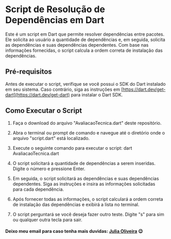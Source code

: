 # Script de Resolução de Dependências em Dart

Este é um script em Dart que permite resolver dependências entre pacotes. Ele solicita ao usuário a quantidade de dependências e, em seguida, solicita as dependências e suas dependências dependentes. Com base nas informações fornecidas, o script calcula a ordem correta de instalação das dependências.

## Pré-requisitos

Antes de executar o script, verifique se você possui o SDK do Dart instalado em seu sistema. Caso contrário, siga as instruções em [https://dart.dev/get-dart](https://dart.dev/get-dart) para instalar o Dart SDK.

## Como Executar o Script

1. Faça o download do arquivo "AvaliacaoTecnica.dart" deste repositório.

2. Abra o terminal ou prompt de comando e navegue até o diretório onde o arquivo "script.dart" está localizado.

3. Execute o seguinte comando para executar o script: dart AvaliacaoTecnica.dart

4. O script solicitará a quantidade de dependências a serem inseridas. Digite o número e pressione Enter.

5. Em seguida, o script solicitará as dependências e suas dependências dependentes. Siga as instruções e insira as informações solicitadas para cada dependência.

6. Após fornecer todas as informações, o script calculará a ordem correta de instalação das dependências e exibirá a lista no terminal.

7. O script perguntará se você deseja fazer outro teste. Digite "s" para sim ou qualquer outra tecla para sair.

#### Deixo meu email para caso tenha mais duvidas: <a href = "mailto:oliveiradesilvajulia@gmail.com">Julia Oliveira</a> :wink:
